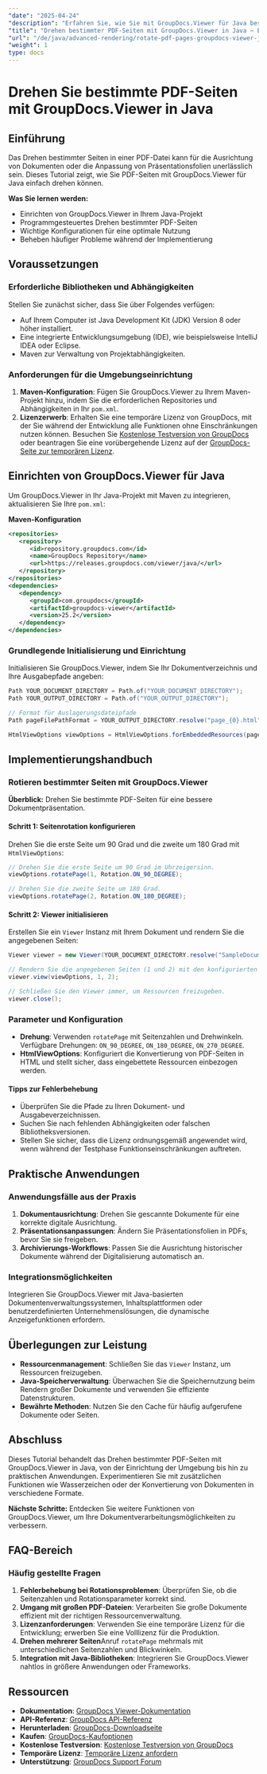 ```yaml
---
"date": "2025-04-24"
"description": "Erfahren Sie, wie Sie mit GroupDocs.Viewer für Java bestimmte Seiten in einem PDF-Dokument drehen. Diese Anleitung behandelt Einrichtung, Implementierung und praktische Anwendungen."
"title": "Drehen bestimmter PDF-Seiten mit GroupDocs.Viewer in Java – Eine umfassende Anleitung"
"url": "/de/java/advanced-rendering/rotate-pdf-pages-groupdocs-viewer-java/"
"weight": 1
type: docs
---
```

# Drehen Sie bestimmte PDF-Seiten mit GroupDocs.Viewer in Java

## Einführung

Das Drehen bestimmter Seiten in einer PDF-Datei kann für die Ausrichtung von Dokumenten oder die Anpassung von Präsentationsfolien unerlässlich sein. Dieses Tutorial zeigt, wie Sie PDF-Seiten mit GroupDocs.Viewer für Java einfach drehen können.

**Was Sie lernen werden:**
- Einrichten von GroupDocs.Viewer in Ihrem Java-Projekt
- Programmgesteuertes Drehen bestimmter PDF-Seiten
- Wichtige Konfigurationen für eine optimale Nutzung
- Beheben häufiger Probleme während der Implementierung

## Voraussetzungen

### Erforderliche Bibliotheken und Abhängigkeiten

Stellen Sie zunächst sicher, dass Sie über Folgendes verfügen:
- Auf Ihrem Computer ist Java Development Kit (JDK) Version 8 oder höher installiert.
- Eine integrierte Entwicklungsumgebung (IDE), wie beispielsweise IntelliJ IDEA oder Eclipse.
- Maven zur Verwaltung von Projektabhängigkeiten.

### Anforderungen für die Umgebungseinrichtung

1. **Maven-Konfiguration**: Fügen Sie GroupDocs.Viewer zu Ihrem Maven-Projekt hinzu, indem Sie die erforderlichen Repositories und Abhängigkeiten in Ihr `pom.xml`.
2. **Lizenzerwerb**: Erhalten Sie eine temporäre Lizenz von GroupDocs, mit der Sie während der Entwicklung alle Funktionen ohne Einschränkungen nutzen können. Besuchen Sie [Kostenlose Testversion von GroupDocs](https://releases.groupdocs.com/viewer/java/) oder beantragen Sie eine vorübergehende Lizenz auf der [GroupDocs-Seite zur temporären Lizenz](https://purchase.groupdocs.com/temporary-license/).

## Einrichten von GroupDocs.Viewer für Java

Um GroupDocs.Viewer in Ihr Java-Projekt mit Maven zu integrieren, aktualisieren Sie Ihre `pom.xml`:

**Maven-Konfiguration**
```xml
<repositories>
   <repository>
      <id>repository.groupdocs.com</id>
      <name>GroupDocs Repository</name>
      <url>https://releases.groupdocs.com/viewer/java/</url>
   </repository>
</repositories>
<dependencies>
   <dependency>
      <groupId>com.groupdocs</groupId>
      <artifactId>groupdocs-viewer</artifactId>
      <version>25.2</version>
   </dependency>
</dependencies>
```

### Grundlegende Initialisierung und Einrichtung

Initialisieren Sie GroupDocs.Viewer, indem Sie Ihr Dokumentverzeichnis und Ihre Ausgabepfade angeben:

```java
Path YOUR_DOCUMENT_DIRECTORY = Path.of("YOUR_DOCUMENT_DIRECTORY");
Path YOUR_OUTPUT_DIRECTORY = Path.of("YOUR_OUTPUT_DIRECTORY");

// Format für Auslagerungsdateipfade
Path pageFilePathFormat = YOUR_OUTPUT_DIRECTORY.resolve("page_{0}.html");

HtmlViewOptions viewOptions = HtmlViewOptions.forEmbeddedResources(pageFilePathFormat);
```

## Implementierungshandbuch

### Rotieren bestimmter Seiten mit GroupDocs.Viewer

**Überblick:** Drehen Sie bestimmte PDF-Seiten für eine bessere Dokumentpräsentation.

#### Schritt 1: Seitenrotation konfigurieren

Drehen Sie die erste Seite um 90 Grad und die zweite um 180 Grad mit `HtmlViewOptions`:

```java
// Drehen Sie die erste Seite um 90 Grad im Uhrzeigersinn.
viewOptions.rotatePage(1, Rotation.ON_90_DEGREE);

// Drehen Sie die zweite Seite um 180 Grad.
viewOptions.rotatePage(2, Rotation.ON_180_DEGREE);
```

#### Schritt 2: Viewer initialisieren

Erstellen Sie ein `Viewer` Instanz mit Ihrem Dokument und rendern Sie die angegebenen Seiten:

```java
Viewer viewer = new Viewer(YOUR_DOCUMENT_DIRECTORY.resolve("SampleDocument.pdf"));

// Rendern Sie die angegebenen Seiten (1 und 2) mit den konfigurierten Optionen.
viewer.view(viewOptions, 1, 2);

// Schließen Sie den Viewer immer, um Ressourcen freizugeben.
viewer.close();
```

### Parameter und Konfiguration

- **Drehung**: Verwenden `rotatePage` mit Seitenzahlen und Drehwinkeln. Verfügbare Drehungen: `ON_90_DEGREE`, `ON_180_DEGREE`, `ON_270_DEGREE`.
- **HtmlViewOptions**: Konfiguriert die Konvertierung von PDF-Seiten in HTML und stellt sicher, dass eingebettete Ressourcen einbezogen werden.

#### Tipps zur Fehlerbehebung

- Überprüfen Sie die Pfade zu Ihren Dokument- und Ausgabeverzeichnissen.
- Suchen Sie nach fehlenden Abhängigkeiten oder falschen Bibliotheksversionen.
- Stellen Sie sicher, dass die Lizenz ordnungsgemäß angewendet wird, wenn während der Testphase Funktionseinschränkungen auftreten.

## Praktische Anwendungen

### Anwendungsfälle aus der Praxis
1. **Dokumentausrichtung**: Drehen Sie gescannte Dokumente für eine korrekte digitale Ausrichtung.
2. **Präsentationsanpassungen**: Ändern Sie Präsentationsfolien in PDFs, bevor Sie sie freigeben.
3. **Archivierungs-Workflows**: Passen Sie die Ausrichtung historischer Dokumente während der Digitalisierung automatisch an.

### Integrationsmöglichkeiten
Integrieren Sie GroupDocs.Viewer mit Java-basierten Dokumentenverwaltungssystemen, Inhaltsplattformen oder benutzerdefinierten Unternehmenslösungen, die dynamische Anzeigefunktionen erfordern.

## Überlegungen zur Leistung

- **Ressourcenmanagement**: Schließen Sie das `Viewer` Instanz, um Ressourcen freizugeben.
- **Java-Speicherverwaltung**: Überwachen Sie die Speichernutzung beim Rendern großer Dokumente und verwenden Sie effiziente Datenstrukturen.
- **Bewährte Methoden**: Nutzen Sie den Cache für häufig aufgerufene Dokumente oder Seiten.

## Abschluss

Dieses Tutorial behandelt das Drehen bestimmter PDF-Seiten mit GroupDocs.Viewer in Java, von der Einrichtung der Umgebung bis hin zu praktischen Anwendungen. Experimentieren Sie mit zusätzlichen Funktionen wie Wasserzeichen oder der Konvertierung von Dokumenten in verschiedene Formate.

**Nächste Schritte:** Entdecken Sie weitere Funktionen von GroupDocs.Viewer, um Ihre Dokumentverarbeitungsmöglichkeiten zu verbessern.

## FAQ-Bereich

### Häufig gestellte Fragen
1. **Fehlerbehebung bei Rotationsproblemen**: Überprüfen Sie, ob die Seitenzahlen und Rotationsparameter korrekt sind.
2. **Umgang mit großen PDF-Dateien**: Verarbeiten Sie große Dokumente effizient mit der richtigen Ressourcenverwaltung.
3. **Lizenzanforderungen**: Verwenden Sie eine temporäre Lizenz für die Entwicklung; erwerben Sie eine Volllizenz für die Produktion.
4. **Drehen mehrerer Seiten**Anruf `rotatePage` mehrmals mit unterschiedlichen Seitenzahlen und Blickwinkeln.
5. **Integration mit Java-Bibliotheken**: Integrieren Sie GroupDocs.Viewer nahtlos in größere Anwendungen oder Frameworks.

## Ressourcen
- **Dokumentation**: [GroupDocs Viewer-Dokumentation](https://docs.groupdocs.com/viewer/java/)
- **API-Referenz**: [GroupDocs API-Referenz](https://reference.groupdocs.com/viewer/java/)
- **Herunterladen**: [GroupDocs-Downloadseite](https://releases.groupdocs.com/viewer/java/)
- **Kaufen**: [GroupDocs-Kaufoptionen](https://purchase.groupdocs.com/buy)
- **Kostenlose Testversion**: [Kostenlose Testversion von GroupDocs](https://releases.groupdocs.com/viewer/java/)
- **Temporäre Lizenz**: [Temporäre Lizenz anfordern](https://purchase.groupdocs.com/temporary-license/)
- **Unterstützung**: [GroupDocs Support Forum](https://forum.groupdocs.com/c/viewer/9)
